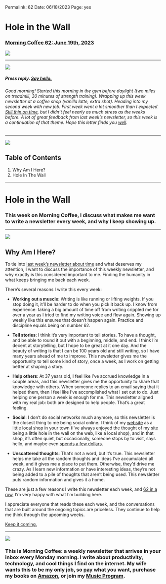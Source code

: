 
Permalink: 62
Date: 06/18/2023
Page: yes

# Hole in the Wall

### [Morning Coffee 62: June 19th, 2023][1]

![][image-1]

---- 

![][image-2]

##### Press reply. [Say hello.][2]

###### Good morning! Started this morning in the gym before daylight (two miles on treadmill, 30 minutes of strength training). Wrapping up this week newsletter at a coffee shop (vanilla latte, extra shot). Heading into my second week with new job. First week went a lot smoother than I expected. [Still thin on time][3], but I didn’t feel nearly as much stress as the weeks before. A lot of great feedback from last week’s newsletter, so this week is a continuation of that theme. Hope this letter finds you [well][4].

---- 

![][image-3]

## Table of Contents

1. Why Am I Here?
2. Hole In The Wall

---- 

# Hole in the Wall

### This week on Morning Coffee, I discuss what makes me want to write a newsletter every week, and why I keep showing up.

---- 

![][image-4]

## Why Am I Here?

To tie into [last week’s newsletter about time][5] and what deserves my attention, I want to discuss the importance of this weekly newsletter, and why exactly is this considered important to me. Finding the humanity in what keeps bringing me back each week.

There’s several reasons I write this every week:

- **Working out a muscle**: Writing is like running or lifting weights. If you stop doing it, it’ll be harder to do when you pick it back up. I know from experience: taking a big amount of time off from writing crippled me for over a year as I tried to find my writing voice and flow again. Showing up weekly like this ensures that doesn’t happen again. Practice and discipline equals being on number 62.

- **Tell stories**: I think it’s very important to tell stories. To have a thought, and be able to round it out with a beginning, middle, and end. I think I’m decent at storytelling, but I hope to be great at it one day. And the beauty of writing is that I can be 100 years old and still writing, so I have many years ahead of me to improve. This newsletter gives me the opportunity to tell some kind of story, once a week, as I work on getting better at shaping a story.

- **Help others**: At 37 years old, I feel like I’ve accrued knowledge in a couple areas, and this newsletter gives me the opportunity to share that knowledge with others. When someone replies to an email saying that it helped them, then I feel like I’ve accomplished what I set out to do. Just helping one person a week is enough for me. This newsletter aligned with my real job: both are designed to help people. That’s a great feeling.

- **Social**: I don’t do social networks much anymore, so this newsletter is the closest thing to me being social online. I think of my [website][6] as a little local shop in your town (I’ve always enjoyed the thought of my site being a little hole in the wall on the web, like a local shop), and in that shop, it’s often quiet, but occasionally, someone stops by to visit, says hello, and maybe even [spends a few dollars][7].

- **Unscattered thoughts**: That’s not a word, but it’s true. This newsletter helps me take all the random thoughts and ideas I’ve accumulated all week, and it gives me a place to put them. Otherwise, they’d drive me crazy. As I learn new information or have interesting ideas, they’re not being added to a pile of thoughts that aren’t being used. This newsletter puts random information and gives it a home.

These are just a few reasons I write this newsletter each week, and [62 in a row][8], I’m very happy with what I’m building here.

I appreciate everyone that reads these each week, and the conversations that are built around the ongoing topics are priceless. They continue to help me think through the upcoming weeks.

[Keep it coming.][9]

---- 

![][image-5]

### This is Morning Coffee: a weekly newsletter that arrives in your inbox every Monday morning. I write about productivity, technology, and cool things I find on the internet. My wife wants this to be my only job, so [pay][10] what you want, purchase my books on [Amazon][11], or join my [Music Program][12].

[1]:	https://nashp.com/061923
[2]:	mailto:nashp@me.com
[3]:	https://nashp.com/061223
[4]:	mailto:nashp@me.com
[5]:	https://nashp.com/061223 "Time is Shrinking"
[6]:	https://nashp.com/
[7]:	https://www.patreon.com/nashp "Space Explorer"
[8]:	https://nashp.com/mc
[9]:	mailto:nashp@me.com
[10]:	https://buy.stripe.com/fZe4jqd135LRc4U4gj
[11]:	https://www.amazon.com/dp/B0CQQG3JCF?binding=paperback&ref=dbs_dp_awt_sb_pc_tpbk
[12]:	https://patreon.com/nashp

[image-1]:	https://nashp.com/_media/mc.gif
[image-2]:	https://i.imgur.com/HGL1Dza.jpg
[image-3]:	https://i.imgur.com/eO2hcg2.jpg
[image-4]:	https://i.imgur.com/4fGGZrk.jpg
[image-5]:	https://i.imgur.com/MwejBou.jpg